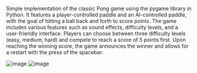Simple implementation of the classic Pong game using the pygame library in Python. It features a player-controlled paddle and an AI-controlled paddle,
with the goal of hitting a ball back and forth to score points. The game includes various features such as sound effects, difficulty levels, and a user-friendly interface. 
Players can choose between three difficulty levels (easy, medium, hard) and compete to reach a score of 5 points first. Upon reaching the winning score, 
the game announces the winner and allows for a restart with the press of the spacebar.

![image](https://github.com/BadeaVladStefan/UBBProjects-BadeaVlad/assets/115445900/3635902e-df09-46b1-ac0e-734787ba09ab)
![image](https://github.com/BadeaVladStefan/UBBProjects-BadeaVlad/assets/115445900/10135356-304a-4165-9f93-799f992fdea5)
